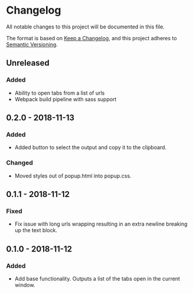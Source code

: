 # Changelog
All notable changes to this project will be documented in this file.

The format is based on [Keep a Changelog](https://keepachangelog.com/en/1.0.0/),
and this project adheres to [Semantic Versioning](https://semver.org/spec/v2.0.0.html).

## Unreleased
### Added
- Ability to open tabs from a list of urls
- Webpack build pipeline with sass support

## 0.2.0 - 2018-11-13
### Added
- Added button to select the output and copy it to the clipboard.

### Changed
- Moved styles out of popup.html into popup.css.

## 0.1.1 - 2018-11-12
### Fixed
- Fix issue with long urls wrapping resulting in an extra newline breaking up the text block.

## 0.1.0 - 2018-11-12
### Added
- Add base functionality. Outputs a list of the tabs open in the current window.
